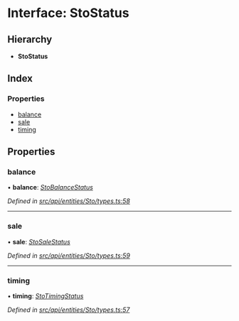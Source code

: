 # Interface: StoStatus

## Hierarchy

* **StoStatus**

## Index

### Properties

* [balance](stostatus.md#balance)
* [sale](stostatus.md#sale)
* [timing](stostatus.md#timing)

## Properties

###  balance

• **balance**: *[StoBalanceStatus](../enums/stobalancestatus.md)*

*Defined in [src/api/entities/Sto/types.ts:58](https://github.com/PolymathNetwork/polymesh-sdk/blob/23062de4/src/api/entities/Sto/types.ts#L58)*

___

###  sale

• **sale**: *[StoSaleStatus](../enums/stosalestatus.md)*

*Defined in [src/api/entities/Sto/types.ts:59](https://github.com/PolymathNetwork/polymesh-sdk/blob/23062de4/src/api/entities/Sto/types.ts#L59)*

___

###  timing

• **timing**: *[StoTimingStatus](../enums/stotimingstatus.md)*

*Defined in [src/api/entities/Sto/types.ts:57](https://github.com/PolymathNetwork/polymesh-sdk/blob/23062de4/src/api/entities/Sto/types.ts#L57)*
